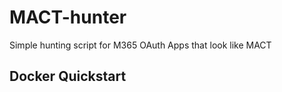 # MACT-hunter
Simple hunting script for M365 OAuth Apps that look like MACT



## Docker Quickstart




## 